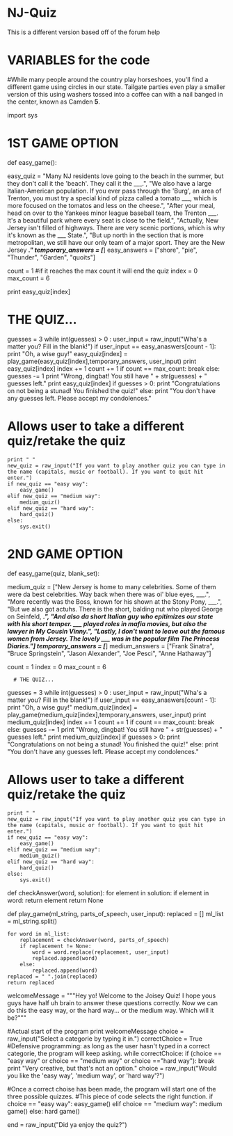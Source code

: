 # NJ-Quiz
This is a different version based off of the forum help

# VARIABLES for the code


#While many people around the country play horseshoes, you'll find a different game using circles in our state. Tailgate parties even play a smaller version of this using washers tossed into a coffee can with a nail banged in the center, known as Camden __5__.



import sys

# 1ST GAME OPTION
def easy_game():
  
  easy_quiz = "Many NJ residents love going to the beach in the summer, but they don't call it the 'beach'. They call it the ___.", "We  also have a large Italian-American population.  If you ever pass through the 'Burg', an area of Trenton, you must try a special kind of pizza called a tomato ___, which is more focused on the tomatos and less on the cheese.",  "After your meal, head on over to the Yankees minor league baseball team, the Trenton ___.  It's a beautiful park where every seat is close to the field.", "Actually, New Jersey isn't filled of highways.  There are very scenic portions, which is why it's known as the ___ State.",  "But up north in the section that is more metropolitan, we still have our only team of a major sport.  They are the New Jersey ___."
  temporary_answers = [___]
  easy_answers = ["shore", "pie", "Thunder", "Garden", "quoits"]
  
  count = 1 #if it reaches the max count it will end the quiz
  index = 0
  max_count = 6

  print easy_quiz[index]

  # THE QUIZ...
  guesses = 3
	while int(guesses) > 0 :
		user_input = raw_input("Wha's a matter you?  Fill in the blank!")
		if user_input == easy_anaswers[count - 1]:
			print "Oh, a wise guy!"
			easy_quiz[index] = play_game(easy_quiz[index],temporary_answers, user_input)
			print easy_quiz[index]
			index += 1
			count += 1
			if count == max_count:
				break
		else:
			guesses -= 1
			print "Wrong, dingbat! You still have " + str(guesses) + " guesses left."
		print easy_quiz[index]
	if guesses > 0:
		print "Congratulations on not being a stunad!  You finished the quiz!"
	else:
		print "You don't have any guesses left.  Please accept my condolences."

  # Allows user to take a different quiz/retake the quiz
	print " "
	new_quiz = raw_input("If you want to play another quiz you can type in the name (capitals, music or football). If you want to quit hit enter.")
	if new_quiz == "easy way":
		easy_game()
	elif new_quiz == "medium way":
		medium_quiz()
	elif new_quiz == "hard way":
		hard_quiz()
	else:
		sys.exit()


# 2ND GAME OPTION
def easy_game(quiz, blank_set):
  
  medium_quiz = ["New Jersey is home to many celebrities.  Some of them were da best celebrities.  Way back when there was ol' blue eyes, ___.",  "More recently was the Boss, known for his shown at the Stony Pony, ___.",  "But we also got actuhs.  There is the short, balding nut who played George on Seinfeld, ___.",  "And also da short Italian guy who epitimizes our state with his short temper.  ___ played roles in mafia movies, but also the lawyer in My Cousin Vinny.",  "Lastly, I don't want to leave out the famous women from Jersey.  The lovely ___ was in the popular film The Princess Diaries."]
  temporary_answers = [___]
  medium_answers = ["Frank Sinatra", "Bruce Springstein", "Jason Alexander", "Joe Pesci", "Anne Hathaway"]
  
  count = 1
	index = 0
	max_count = 6
	
	  # THE QUIZ...
  guesses = 3
	while int(guesses) > 0 :
		user_input = raw_input("Wha's a matter you?  Fill in the blank!")
		if user_input == easy_anaswers[count - 1]:
			print "Oh, a wise guy!"
			medium_quiz[index] = play_game(medium_quiz[index],temporary_answers, user_input)
			print medium_quiz[index]
			index += 1
			count += 1
			if count == max_count:
				break
		else:
			guesses -= 1
			print "Wrong, dingbat! You still have " + str(guesses) + " guesses left."
		print medium_quiz[index]
	if guesses > 0:
		print "Congratulations on not being a stunad!  You finished the quiz!"
	else:
		print "You don't have any guesses left.  Please accept my condolences."

  # Allows user to take a different quiz/retake the quiz
	print " "
	new_quiz = raw_input("If you want to play another quiz you can type in the name (capitals, music or football). If you want to quit hit enter.")
	if new_quiz == "easy way":
		easy_game()
	elif new_quiz == "medium way":
		medium_quiz()
	elif new_quiz == "hard way":
		hard_quiz()
	else:
		sys.exit()
	
	
def checkAnswer(word, solution):
    for element in solution:
        if element in word:
            return element
        return None


def play_game(ml_string, parts_of_speech, user_input):
    replaced = []
    ml_list = ml_string.split()

    for word in ml_list:
        replacement = checkAnswer(word, parts_of_speech)
        if replacement != None:
            word = word.replace(replacement, user_input)
            replaced.append(word)
        else:
            replaced.append(word)
    replaced = " ".join(replaced)
    return replaced


welcomeMessage = """Hey yo! Welcome to the Joisey Quiz! I hope yous guys have half uh brain to answer these questions correctly. Now we can do this the easy way, or the hard way... or the medium way.  Which will it be?"""

#Actual start of the program
print welcomeMessage
choice = raw_input("Select a categorie by typing it in.")
correctChoice = True
#Defensive programming: as long as the user hasn't typed in a correct categorie, the program will keep asking.
while correctChoice:
	if (choice == "easy way" or choice == "medium way" or choice =="hard way"):
		break
	print "Very creative, but that's not an option."
	choice = raw_input("Would you like the 'easy way', 'medium way', or 'hard way'?")

#Once a correct choise has been made, the program will start one of the three possible quizzes.
#This piece of code selects the right function.
if choice == "easy way":
	easy_game()
elif choice == "medium way":
	medium game()
else:
	hard game()

end = raw_input("Did ya enjoy the quiz?")
